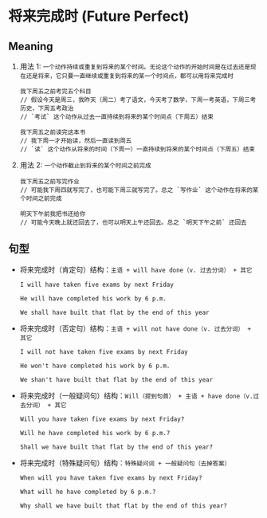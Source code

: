 # 将来完成时 (Future Perfect)

## Meaning

1. 用法 1: `一个动作持续或重复到将来的某个时间。无论这个动作的开始时间是在过去还是现在还是将来，它只要一直继续或重复到将来的某一个时间点，都可以用将来完成时`

   ```
   我下周五之前考完五个科目
   // 假设今天是周三，我昨天（周二）考了语文，今天考了数学，下周一考英语，下周三考历史，下周五考政治
   // `考试` 这个动作从过去一直持续到将来的某个时间点（下周五）结束

   我下周五之前读完这本书
   // 我下周一才开始读，然后一直读到周五
   // `读` 这个动作从将来的时间（下周一）一直持续到将来的某个时间点（下周五）结束
   ```

2. 用法 2: `一个动作截止到将来的某个时间之前完成`

   ```
   我下周五之前写完作业
   // 可能我下周四就写完了，也可能下周三就写完了。总之 `写作业` 这个动作在将来的某个时间之前完成

   明天下午前我把书还给你
   // 可能今天晚上就还回去了，也可以明天上午还回去。总之 `明天下午之前` 还回去
   ```

## 句型

- 将来完成时（肯定句）结构：`主语 + will have done（v. 过去分词） + 其它`

  ```
  I will have taken five exams by next Friday

  He will have completed his work by 6 p.m.

  We shall have built that flat by the end of this year
  ```

- 将来完成时（否定句）结构：`主语 + will not have done（v. 过去分词） + 其它`

  ```
  I will not have taken five exams by next Friday

  He won't have completed his work by 6 p.m.

  We shan't have built that flat by the end of this year
  ```

- 将来完成时（一般疑问句）结构：`Will（提到句首） + 主语 + have done（v.过去分词） + 其它`

  ```
  Will you have taken five exams by next Friday?

  Will he have completed his work by 6 p.m.?

  Shall we have built that flat by the end of this year?
  ```

- 将来完成时（特殊疑问句）结构：`特殊疑问词 + 一般疑问句（去掉答案）`

  ```
  When will you have taken five exams by next Friday?

  What will he have completed by 6 p.m.?

  Why shall we have built that flat by the end of this year?
  ```
